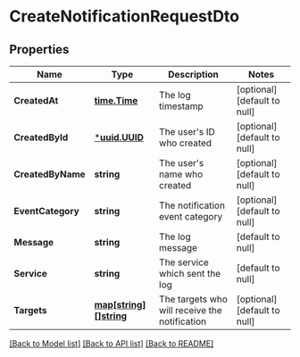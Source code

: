 # CreateNotificationRequestDto

## Properties
Name | Type | Description | Notes
------------ | ------------- | ------------- | -------------
**CreatedAt** | [**time.Time**](time.Time.md) | The log timestamp | [optional] [default to null]
**CreatedById** | [***uuid.UUID**](uuid.UUID.md) | The user&#39;s ID who created | [optional] [default to null]
**CreatedByName** | **string** | The user&#39;s name who created | [optional] [default to null]
**EventCategory** | **string** | The notification event category | [optional] [default to null]
**Message** | **string** | The log message | [default to null]
**Service** | **string** | The service which sent the log | [default to null]
**Targets** | [**map[string][]string**](array.md) | The targets who will receive the notification | [optional] [default to null]

[[Back to Model list]](README.md#documentation-for-models) [[Back to API list]](../README.md#documentation-for-api-endpoints) [[Back to README]](../README.md)


